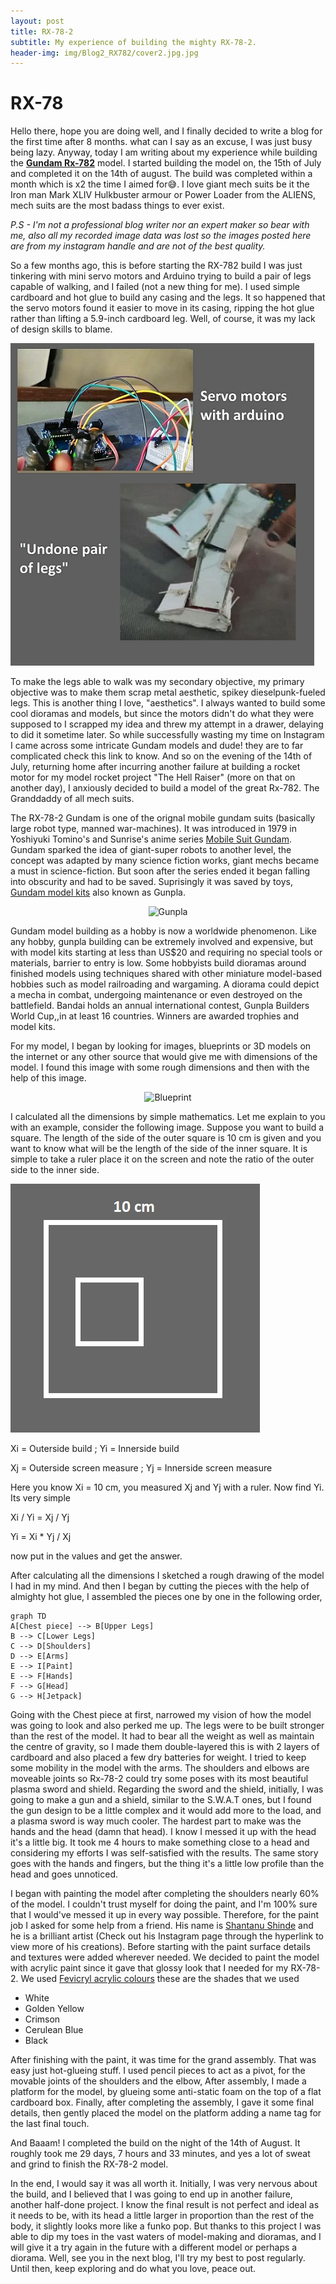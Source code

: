 ```yaml
---
layout: post
title: RX-78-2
subtitle: My experience of building the mighty RX-78-2.
header-img: img/Blog2_RX782/cover2.jpg.jpg
---
```




# RX-78

Hello there, hope you are doing well, and I finally decided to write a blog for the first time after 8 months. what can I say as an excuse, I was just busy being lazy. Anyway, today I am writing about my experience while building the [**Gundam Rx-782**](https://en.wikipedia.org/wiki/Gundam) model. I started building the model on, the 15th of July and completed it on the 14th of august. The build was completed within a month which is x2 the time I aimed for:sweat_smile:. I love giant mech suits be it the Iron man Mark XLIV Hulkbuster armour or Power Loader from the ALIENS, mech suits are the most badass things to ever exist. 

*P.S - I'm not a professional blog writer nor an expert maker so bear with me, also all my recorded image data was lost so the images posted here are from my instagram handle and are not of the best quality.*

 So a few months ago, this is before starting the RX-782 build I was just tinkering with mini servo motors and Arduino trying to build a pair of legs capable of walking, and I failed (not a new thing for me). I used simple cardboard and hot glue to build any casing and the legs. It so happened that the servo motors found it easier to move in its casing, ripping the hot glue rather than lifting a 5.9-inch cardboard leg. Well, of course, it was my lack of design skills to blame.
 
 ![Undone robotic legs](/img/Blog2_RX782/legsfinal2.jpg)

To make the legs able to walk was my secondary objective, my primary objective was to make them scrap metal aesthetic, spikey dieselpunk-fueled legs. This is another thing I love, "aesthetics". I always wanted to build some cool dioramas and models, but since the motors didn't do what they were supposed to I scrapped my idea and threw my attempt in a drawer, delaying to did it sometime later. So while successfully wasting my time on Instagram I came across some intricate Gundam models and dude! they are to far complicated check this link to know. And so on the evening of the 14th of July, returning home after incurring another failure at building a rocket motor for my model rocket project "The Hell Raiser" (more on that on another day), I anxiously decided to build a model of the great Rx-782. The Granddaddy of all mech suits.

The RX-78-2 Gundam is one of the orignal mobile gundam suits (basically large robot type, manned war-machines). It was introduced in 1979 in Yoshiyuki Tomino's and Sunrise's anime series [Mobile Suit Gundam](https://gundam.fandom.com/wiki/Mobile_Suit_Gundam). Gundam sparked the idea of giant-super robots to another level, the concept was adapted by many science fiction works, giant mechs became a must in science-fiction. But soon after the series ended it began falling into obscurity and had to be saved. Suprisingly it was saved by toys, [Gundam model kits](https://en.wikipedia.org/wiki/Gundam_model) also known as Gunpla.

<p align="center"> <img title="a title" alt="Gunpla" src="https://image-cdn.hypb.st/https%3A%2F%2Fhypebeast.com%2Fimage%2F2021%2F04%2Fbandai-gundam-gunpla-recycling-programme-000.jpg?w=960&cbr=1&q=90&fit=max" width="475" height="385" /></p>

Gundam model building as a hobby is now a worldwide phenomenon. Like any hobby, gunpla building can be extremely involved and expensive, but with model kits starting at less than US$20 and requiring no special tools or materials, barrier to entry is low. Some hobbyists build dioramas around finished models using techniques shared with other miniature model-based hobbies such as model railroading and wargaming. A diorama could depict a mecha in combat, undergoing maintenance or even destroyed on the battlefield. Bandai holds an annual international contest, Gunpla Builders World Cup,,in at least 16 countries. Winners are awarded trophies and model kits.

For my model, I began by looking for images, blueprints or 3D models on the internet or any other source that would give me with dimensions of the model. I found this image with some rough dimensions and then with the help of this image.

<p align="center"> <img title="a title" alt="Blueprint" src="https://cdna.artstation.com/p/assets/images/images/002/140/878/large/jie-victoria-gundam.jpg?1457785645" width="520" height="400"/></p>

I calculated all the dimensions by simple mathematics. Let me explain to you with an example, consider the following image. Suppose you want to build a square. The length of the side of the outer square is 10 cm is given and you want to know what will be the length of the side of the inner square. It is simple to take a ruler place it on the screen and note the ratio of the outer side to the inner side.

 ![Example](/img/Blog2_RX782/Exampleexplain.jpg)

Xi = Outerside build  ;          Yi = Innerside build

Xj = Outerside screen measure  ;  Yj = Innerside screen measure

Here you know Xi = 10 cm, you measured Xj and Yj with a ruler. Now find Yi. Its very simple
  
Xi / Yi = Xj / Yj

Yi = Xi * Yj / Xj

now put in the values and get the answer.

After calculating all the dimensions I sketched a rough drawing of the model I had in my mind. And then I began by cutting the pieces with the help of almighty hot glue, I assembled the pieces one by one in the following order,

```mermaid
graph TD
A[Chest piece] --> B[Upper Legs]
B --> C[Lower Legs]
C --> D[Shoulders]
D --> E[Arms]
E --> I[Paint]
E --> F[Hands]
F --> G[Head]
G --> H[Jetpack]

```

Going with the Chest piece at first, narrowed my vision of how the model was going to look and also perked me up. The legs were to be built stronger than the rest of the model. It had to bear all the weight as well as maintain the centre of gravity, so I made them double-layered this is with 2 layers of cardboard and also placed a few dry batteries for weight. I tried to keep some mobility in the model with the arms. The shoulders and elbows are moveable joints so Rx-78-2 could try some poses with its most beautiful plasma sword and shield. Regarding the sword and the shield, initially, I was going to make a gun and a shield, similar to the S.W.A.T ones, but I found the gun design to be a little complex and it would add more to the load, and a plasma sword is way much cooler. The hardest part to make was the hands and the head (damn that head). I know I messed it up with the head it's a little big. It took me 4 hours to make something close to a head and considering my efforts I was self-satisfied with the results. The same story goes with the hands and fingers, but the thing it's a little low profile than the head and goes unnoticed.

I began with painting the model after completing the shoulders nearly 60% of the model. I couldn't trust myself for doing the paint, and I'm 100% sure that I would've messed it up in every way possible. Therefore, for the paint job I asked for some help from a friend. His name is [Shantanu Shinde](https://www.instagram.com/gladiator_13_02/) and he is a brilliant artist (Check out his Instagram page through the hyperlink to view more of his creations). Before starting with the paint surface details and textures were added wherever needed. We decided to paint the model with acrylic paint since it gave that glossy look that I needed for my RX-78-2. We used [Fevicryl acrylic colours](https://www.amazon.in/Fevicryl-Acrylic-colors-Sunflower-Shades/dp/B00LXTFMRS/ref=sr_1_6?adgrpid=60017284478&ext_vrnc=hi&gclid=Cj0KCQiAyMKbBhD1ARIsANs7rEESoksapafjw9XqlGHpTJ49tQjezQM6KgoEhogUxo8-PIqASLxXQbQaAlJoEALw_wcB&hvadid=379957635054&hvdev=c&hvlocphy=9301591&hvnetw=g&hvqmt=b&hvrand=11604356328590173936&hvtargid=kwd-969199519341&hydadcr=23646_1936986&keywords=acrylic+color+fabric&qid=1668347739&qu=eyJxc2MiOiIxLjAwIiwicXNhIjoiMC4wMCIsInFzcCI6IjAuMDAifQ%3D%3D&sr=8-6) these are the shades that we used
* White
* Golden Yellow
* Crimson
* Cerulean Blue
* Black

After finishing with the paint, it was time for the grand assembly. That was easy just hot-glueing stuff. I used pencil pieces to act as a pivot, for the movable joints of the shoulders and the elbow,  After assembly, I made a platform for the model, by glueing some anti-static foam on the top of a flat cardboard box.
Finally, after completing the assembly, I gave it some final details, then gently placed the model on the platform adding a name tag for the last final touch.

 And Baaam! I completed the build on the night of the 14th of August. It roughly took me 29 days, 7 hours and 33 minutes, and yes a lot of sweat and grind to finish the RX-78-2 model.

In the end, I would say it was all worth it. Initially, I was very nervous about the build, and  I believed that I was going to end up in another failure, another half-done project. I know the final result is not perfect and ideal as it needs to be, with its head a little larger in proportion than the rest of the body, it slightly looks more like a funko pop. But thanks to this project I was able to dip my toes in the vast waters of model-making and dioramas, and I will give it a try again in the future with a different model or perhaps a diorama. Well, see you in the next blog, I'll try my best to post regularly. Until then, keep exploring and do what you love, peace out.
